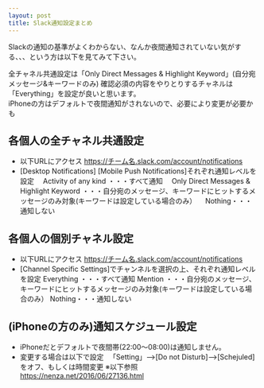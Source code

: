 ```yaml
---
layout: post
title: Slack通知設定まとめ
---
```

Slackの通知の基準がよくわからない、なんか夜間通知されていない気がする、、、という方は以下を見てみて下さい。  
<!-- more -->
全チャネル共通設定は「Only Direct Messages & Highlight Keyword」(自分宛メッセージ&キーワードのみ)
確認必須の内容をやりとりするチャネルは「Everything」を設定が良いと思います。  
iPhoneの方はデフォルトで夜間通知がされないので、必要により変更が必要かも

## 各個人の全チャネル共通設定
* 以下URLにアクセス
  https://チーム名.slack.com/account/notifications
* [Desktop Notifications] [Mobile Push Notifications]それぞれ通知レベルを設定
　Activity of any kind ・・・すべて通知
　Only Direct Messages & Highlight Keyword ・・・自分宛のメッセージ、キーワードにヒットするメッセージのみ対象(キーワードは設定している場合のみ）
　Nothing・・・通知しない

## 各個人の個別チャネル設定
* 以下URLにアクセス
  https://チーム名.slack.com/account/notifications
* [Channel Specific Settings]でチャンネルを選択の上、それぞれ通知レベルを設定
  Everything ・・・すべて通知
  Mention ・・・自分宛のメッセージ、キーワードにヒットするメッセージのみ対象(キーワードは設定している場合のみ）
  Nothing・・・通知しない

## (iPhoneの方のみ)通知スケジュール設定
* iPhoneだとデフォルトで夜間帯(22:00～08:00)は通知しません。
* 変更する場合は以下で設定
　「Setting」-->[Do not Disturb]-->[Schejuled]をオフ、もしくは時間変更
  ※以下参照
　  https://nenza.net/2016/06/27136.html
